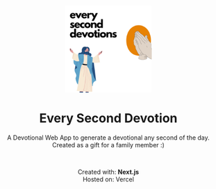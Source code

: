 <div align="center">

  <img src="public/logo.jpg" alt="logo" width="200" height="auto" />
  <h1>Every Second Devotion</h1>
  
  <p>
    A Devotional Web App to generate a devotional any second of the day. Created as a gift for a family member :) 
  </p>
  <br />
  <p>
    Created with: <b>Next.js</b>
    <br>
    Hosted on: Vercel
  </p>
</div>


